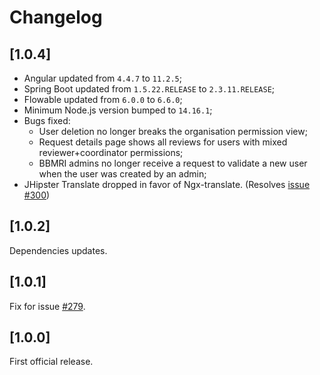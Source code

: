 # Changelog

## [1.0.4]
- Angular updated from `4.4.7` to `11.2.5`;
- Spring Boot updated from `1.5.22.RELEASE` to `2.3.11.RELEASE`;
- Flowable updated from `6.0.0` to `6.6.0`;
- Minimum Node.js version bumped to `14.16.1`;
- Bugs fixed:
  * User deletion no longer breaks the organisation permission view;
  * Request details page shows all reviews for users with mixed reviewer+coordinator permissions;
  * BBMRI admins no longer receive a request to validate a new user when the user was created by an admin;
- JHipster Translate dropped in favor of Ngx-translate.
  (Resolves [issue #300](https://github.com/thehyve/podium/issues/300))

## [1.0.2]
Dependencies updates.

## [1.0.1]
Fix for issue [#279](https://github.com/thehyve/podium/issues/279).

## [1.0.0]
First official release.
